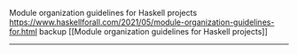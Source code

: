 Module organization guidelines for Haskell projects
https://www.haskellforall.com/2021/05/module-organization-guidelines-for.html
backup [[Module organization guidelines for Haskell projects]]

---

